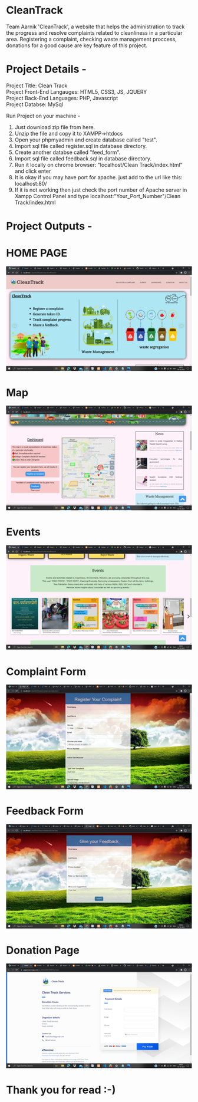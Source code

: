 # CleanTrack
Team Aarnik
'CleanTrack', a website that helps the administration to track the progress and 
resolve complaints related to cleanliness in a particular area. 
Registering a complaint, checking waste management proccess, donations for a good cause are key feature of this project.

# Project Details - 
Project Title: Clean Track <br />
Project Front-End Langauges: HTML5, CSS3, JS, JQUERY <br />
Project Back-End Languages: PHP, Javascript  <br />
Project Databse: MySql <br/>

Run Project on your machine -

1. Just download zip file from here.
2. Unzip the file and copy it to XAMPP->htdocs
3. Open your phpmyadmin and create database called "test".
4. Import sql file called register.sql in database directory.
5. Create another databse called "feed_form".
6. Import sql file called feedback.sql in database directory.
7. Run it locally on chrome browser: "localhost/Clean Track/index.html" and click enter
8. It is okay if you may have port for apache. just add to the url like this:
   localhost:80/
9. If it is not working then just check the port number of Apache server in Xampp Control Panel and type localhost:"Your_Port_Number"/Clean Track/index.html
   
      
# Project Outputs -

# HOME PAGE 

![Home page](https://github.com/ChetansMittal/CleanTrack/blob/5b82b1ae0188b4eae08e6e6f4aaaf7b7a2715f77/Website%20Images/homepage.png)

# Map

![Map](https://github.com/ChetansMittal/CleanTrack/blob/5b82b1ae0188b4eae08e6e6f4aaaf7b7a2715f77/Website%20Images/Map.png)

# Events 

![Events](https://github.com/ChetansMittal/CleanTrack/blob/5b82b1ae0188b4eae08e6e6f4aaaf7b7a2715f77/Website%20Images/Events.png)

# Complaint Form

![Complaint Form](https://github.com/ChetansMittal/CleanTrack/blob/5b82b1ae0188b4eae08e6e6f4aaaf7b7a2715f77/Website%20Images/Complaint%20Form.png)

# Feedback Form

![Feedback Form](https://github.com/ChetansMittal/CleanTrack/blob/5b82b1ae0188b4eae08e6e6f4aaaf7b7a2715f77/Website%20Images/Feedback%20Form.png)

# Donation Page

![Donation Page](https://github.com/ChetansMittal/CleanTrack/blob/805cb856fdeee251e2b8ebf2f7f63049400d6d22/Website%20Images/Donation.png)

# Thank you for read :-)











